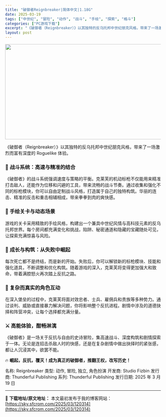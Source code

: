 ```yaml
---
title: "破御者Reignbreaker|简体中文|1.18G"
date: 2025-03-19
tags: ["中世纪", "冒险", "动作", "战斗", "手绘", "探索", "格斗"]
categories: ["PC游戏下载"]
excerpt: "《破御者（Reignbreaker）》以其独特的反乌托邦中世纪朋克风格，带来了一场激烈而富有深度的 Roguelike 体验。 🎯 战斗系统：高速与精准的结合 《破御者》的战斗系统强调速度与策略的平衡。克莱芙的机动标枪不仅能用来精准打击敌人，还能作为位移和闪避的工具，带来流畅的战斗节奏。通过收集和强&hellip;"
layout: post
---
```


<img class="aligncenter size-full wp-image-120315" src="https://sky.sfcrom.com/wp-content/uploads/2025/03/2025031901275457.webp" alt="" width="660" height="308" />

《破御者（Reignbreaker）》以其独特的反乌托邦中世纪朋克风格，带来了一场激烈而富有深度的 Roguelike 体验。
<h3>🎯 <strong>战斗系统：高速与精准的结合</strong></h3>
《破御者》的战斗系统强调速度与策略的平衡。克莱芙的机动标枪不仅能用来精准打击敌人，还能作为位移和闪避的工具，带来流畅的战斗节奏。通过收集和强化不同的标枪模块，你可以自由定制战斗风格，打造属于自己的独特构筑。华丽的连击、精准的反击和重击相辅相成，带来拳拳到肉的爽快感。
<h3>🏰 <strong>手绘关卡与动态场景</strong></h3>
游戏的关卡采用精致的手绘风格，构建出一个兼具中世纪风情与高科技元素的反乌托邦世界。每个房间都充满变化和挑战，陷阱、秘密通道和隐藏的宝藏随处可见，让探索充满惊喜与风险。
<h3>🦾 <strong>成长与构筑：从失败中崛起</strong></h3>
每次死亡都不是终结，而是新的开始。失败后，你可以解锁新的标枪模块、技能和强化道具，不断调整和优化构筑。随着游戏的深入，克莱芙将变得更加强大和致命，带着满腔怒火再次踏上反抗之路。
<h3>🏹 <strong>复杂而真实的角色互动</strong></h3>
在深入堡垒的过程中，克莱芙将面对效忠者、士兵、雇佣兵和贵族等多种势力。通过谈判、威胁或直接暴力解决问题，你将影响整个反抗进程。剧情中涉及的道德抉择和阵营冲突，让每个选择都充满分量。
<h3>⚔️ <strong>高能体验，酣畅淋漓</strong></h3>
《破御者》是一场关于反抗与自由的史诗冒险，集高速战斗、深度构筑和剧情探索于一体。无论是连招击杀敌人时的快感，还是在复杂剧情中做出抉择时的紧张感，都让人沉浸其中，欲罢不能。

🔥 <strong>崛起，反抗，覆灭！成为真正的破御者，推翻王权，改写历史！</strong>

名称: Reignbreaker
类型: 动作, 冒险, 独立, 角色扮演
开发商: Studio Fizbin
发行商: Thunderful Publishing
系列: Thunderful Publishing
发行日期: 2025 年 3 月 19 日

---
📖 **下载地址/原文地址：** 本文最初发布于我的博客网站：[https://sky.sfcrom.com/2025/03/120314](https://sky.sfcrom.com/2025/03/120314)
